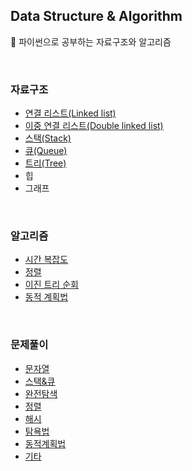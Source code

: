 ## Data Structure & Algorithm  
🐍 파이썬으로 공부하는 자료구조와 알고리즘  

<br/>

### 자료구조

- [연결 리스트(Linked list)](./자료구조/연결%20리스트/연결%20리스트.md)
- [이중 연결 리스트(Double linked list)](./자료구조/이중%20연결%20리스트/이중%20연결%20리스트.md)
- [스택(Stack)](./자료구조/스택/스택.md)
- [큐(Queue)](./자료구조/큐/큐.md)
- [트리(Tree)](./자료구조/트리/트리.md)  
- 힙  
- 그래프 

<br/>

### 알고리즘

- [시간 복잡도](./알고리즘/시간%20복잡도.md)  
- [정렬](./알고리즘/정렬.md)  
- [이진 트리 순회](./알고리즘/트리%20순회/이진%20트리%20순회.md)  
- [동적 계획법](./알고리즘/동적%20계획법.md)  

<br/>

### 문제풀이

- [문자열](./문제풀이/문자열)
- [스택&큐](./문제풀이/스택&큐)  
- [완전탐색](./문제풀이/완전탐색)
- [정렬](./문제풀이/정렬)
- [해시](./문제풀이/해시)
- [탐욕법](./문제풀이/탐욕법)
- [동적계획법](./문제풀이/동적계획법)  
- [기타](./문제풀이/기타)

<br/>





